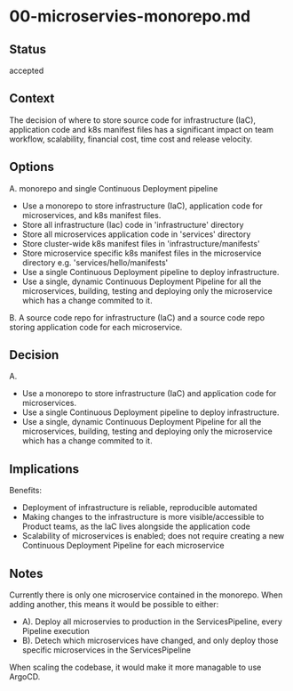 # 00-microservies-monorepo.md

## Status

accepted

## Context

The decision of where to store source code for infrastructure (IaC), application code and k8s manifest files has a significant impact on team workflow, scalability, financial cost, time cost and release velocity.

## Options

A. monorepo and single Continuous Deployment pipeline
  - Use a monorepo to store infrastructure (IaC), application code for microservices, and k8s manifest files.
  - Store all infrastructure (Iac) code in 'infrastructure' directory
  - Store all microservices application code in 'services' directory
  - Store cluster-wide k8s manifest files in 'infrastructure/manifests'
  - Store microservice specific k8s manifest files in the microservice directory e.g. 'services/hello/manifests'
  - Use a single Continuous Deployment pipeline to deploy infrastructure.
  - Use a single, dynamic Continuous Deployment Pipeline for all the microservices, building, testing and deploying only the microservice which has a change commited to it.

B. A source code repo for infrastructure (IaC) and a source code repo storing application code for each microservice.

## Decision

A.

- Use a monorepo to store infrastructure (IaC) and application code for microservices.
- Use a single Continuous Deployment pipeline to deploy infrastructure.
- Use a single, dynamic Continuous Deployment Pipeline for all the microservices, building, testing and deploying only the microservice which has a change commited to it.

## Implications

Benefits:

- Deployment of infrastructure is reliable, reproducible automated
- Making changes to the infrastructure is more visible/accessible to Product teams, as the IaC lives alongside the application code
- Scalability of microservices is enabled; does not require creating a new Continuous Deployment Pipeline for each microservice

## Notes

Currently there is only one microservice contained in the monorepo. When adding another, this means it would be possible to either:
- A). Deploy all microservies to production in the ServicesPipeline, every Pipeline execution
- B). Detech which microservices have changed, and only deploy those specific microservices in the ServicesPipeline

When scaling the codebase, it would make it more managable to use ArgoCD.

